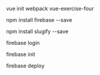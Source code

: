 vue init webpack vue-exercise-four

<!-- The core Firebase JS SDK is always required and must be listed first -->
<script src="https://www.gstatic.com/firebasejs/7.13.2/firebase-app.js"></script>

<!-- TODO: Add SDKs for Firebase products that you want to use
     https://firebase.google.com/docs/web/setup#available-libraries -->
<script src="https://www.gstatic.com/firebasejs/7.13.2/firebase-analytics.js"></script>

<script>
  // Your web app's Firebase configuration
  var firebaseConfig = {
    apiKey: "AIzaSyCHxHov5FzKnKK_dQ09_CT0ymDogkA70eY",
    authDomain: "phoenixsmoothies-yousmoothie.firebaseapp.com",
    databaseURL: "https://phoenixsmoothies-yousmoothie.firebaseio.com",
    projectId: "phoenixsmoothies-yousmoothie",
    storageBucket: "phoenixsmoothies-yousmoothie.appspot.com",
    messagingSenderId: "779439282118",
    appId: "1:779439282118:web:8c3ac55dad88e2c93e84c7",
    measurementId: "G-7Q21FCX0K5"
  };
  // Initialize Firebase
  firebase.initializeApp(firebaseConfig);
  firebase.analytics();
</script>

npm install firebase --save

npm install slugify --save

firebase login

firebase init

firebase deploy